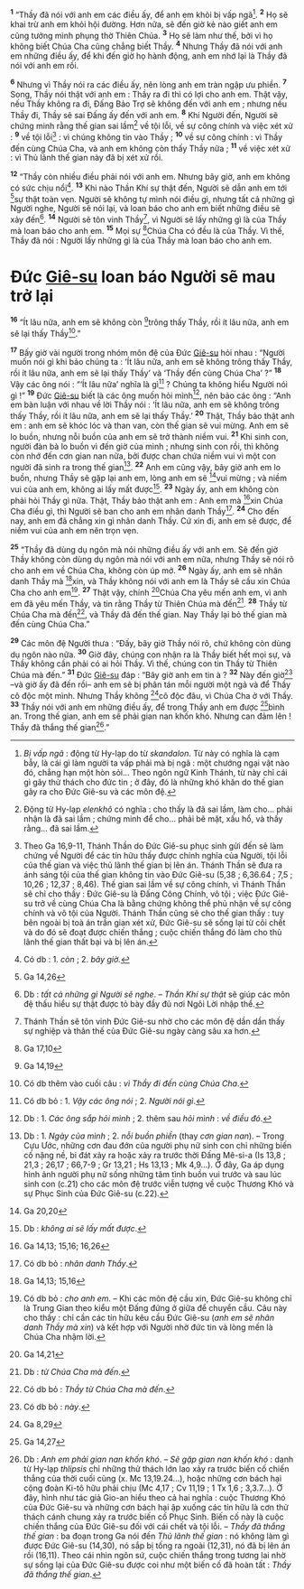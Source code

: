 <sup><b>1</b></sup> “Thầy đã nói với anh em các điều ấy, để anh em khỏi bị vấp ngã[^1-af8ec584-f0cb-4963-8173-82f2a13e2ba1]. <sup><b>2</b></sup> Họ sẽ khai trừ anh em khỏi hội đường. Hơn nữa, sẽ đến giờ kẻ nào giết anh em cũng tưởng mình phụng thờ Thiên Chúa. <sup><b>3</b></sup> Họ sẽ làm như thế, bởi vì họ không biết Chúa Cha cũng chẳng biết Thầy. <sup><b>4</b></sup> Nhưng Thầy đã nói với anh em những điều ấy, để khi đến giờ họ hành động, anh em nhớ lại là Thầy đã nói với anh em rồi.

<sup><b>6</b></sup> Nhưng vì Thầy nói ra các điều ấy, nên lòng anh em tràn ngập ưu phiền. <sup><b>7</b></sup> Song, Thầy nói thật với anh em : Thầy ra đi thì có lợi cho anh em. Thật vậy, nếu Thầy không ra đi, Đấng Bảo Trợ sẽ không đến với anh em ; nhưng nếu Thầy đi, Thầy sẽ sai Đấng ấy đến với anh em. <sup><b>8</b></sup> Khi Người đến, Người sẽ chứng minh rằng thế gian sai lầm[^3-af8ec584-f0cb-4963-8173-82f2a13e2ba1] về tội lỗi, về sự công chính và việc xét xử : <sup><b>9</b></sup> về tội lỗi[^4-af8ec584-f0cb-4963-8173-82f2a13e2ba1] : vì chúng không tin vào Thầy ; <sup><b>10</b></sup> về sự công chính : vì Thầy đến cùng Chúa Cha, và anh em không còn thấy Thầy nữa ; <sup><b>11</b></sup> về việc xét xử : vì Thủ lãnh thế gian này đã bị xét xử rồi.

<sup><b>12</b></sup> “Thầy còn nhiều điều phải nói với anh em. Nhưng bây giờ, anh em không có sức chịu nổi[^5-af8ec584-f0cb-4963-8173-82f2a13e2ba1]. <sup><b>13</b></sup> Khi nào Thần Khí sự thật đến, Người sẽ dẫn anh em tới [^1@-af8ec584-f0cb-4963-8173-82f2a13e2ba1]sự thật toàn vẹn. Người sẽ không tự mình nói điều gì, nhưng tất cả những gì Người nghe, Người sẽ nói lại, và loan báo cho anh em biết những điều sẽ xảy đến[^6-af8ec584-f0cb-4963-8173-82f2a13e2ba1]. <sup><b>14</b></sup> Người sẽ tôn vinh Thầy[^7-af8ec584-f0cb-4963-8173-82f2a13e2ba1], vì Người sẽ lấy những gì là của Thầy mà loan báo cho anh em. <sup><b>15</b></sup> Mọi sự [^2@-af8ec584-f0cb-4963-8173-82f2a13e2ba1]Chúa Cha có đều là của Thầy. Vì thế, Thầy đã nói : Người lấy những gì là của Thầy mà loan báo cho anh em.


# Đức [Giê-su]() loan báo Người sẽ mau trở lại
<sup><b>16</b></sup> “Ít lâu nữa, anh em sẽ không còn [^3@-af8ec584-f0cb-4963-8173-82f2a13e2ba1]trông thấy Thầy, rồi ít lâu nữa, anh em sẽ lại thấy Thầy[^8-af8ec584-f0cb-4963-8173-82f2a13e2ba1].”

<sup><b>17</b></sup> Bấy giờ vài người trong nhóm môn đệ của Đức [Giê-su]() hỏi nhau : “Người muốn nói gì khi bảo chúng ta : ‘Ít lâu nữa, anh em sẽ không trông thấy Thầy, rồi ít lâu nữa, anh em sẽ lại thấy Thầy’ và ‘Thầy đến cùng Chúa Cha’ ?” <sup><b>18</b></sup> Vậy các ông nói : “‘Ít lâu nữa’ nghĩa là gì[^9-af8ec584-f0cb-4963-8173-82f2a13e2ba1] ? Chúng ta không hiểu Người nói gì !” <sup><b>19</b></sup> Đức [Giê-su]() biết là các ông muốn hỏi mình[^10-af8ec584-f0cb-4963-8173-82f2a13e2ba1], nên bảo các ông : “Anh em bàn luận với nhau về lời Thầy nói : ‘Ít lâu nữa, anh em sẽ không trông thấy Thầy, rồi ít lâu nữa, anh em sẽ lại thấy Thầy.’ <sup><b>20</b></sup> Thật, Thầy bảo thật anh em : anh em sẽ khóc lóc và than van, còn thế gian sẽ vui mừng. Anh em sẽ lo buồn, nhưng nỗi buồn của anh em sẽ trở thành niềm vui. <sup><b>21</b></sup> Khi sinh con, người đàn bà lo buồn vì đến giờ của mình ; nhưng sinh con rồi, thì không còn nhớ đến cơn gian nan nữa, bởi được chan chứa niềm vui vì một con người đã sinh ra trong thế gian[^11-af8ec584-f0cb-4963-8173-82f2a13e2ba1]. <sup><b>22</b></sup> Anh em cũng vậy, bây giờ anh em lo buồn, nhưng Thầy sẽ gặp lại anh em, lòng anh em sẽ [^4@-af8ec584-f0cb-4963-8173-82f2a13e2ba1]vui mừng ; và niềm vui của anh em, không ai lấy mất được[^12-af8ec584-f0cb-4963-8173-82f2a13e2ba1]. <sup><b>23</b></sup> Ngày ấy, anh em không còn phải hỏi Thầy gì nữa. Thật, Thầy bảo thật anh em : Anh em mà [^5@-af8ec584-f0cb-4963-8173-82f2a13e2ba1]xin Chúa Cha điều gì, thì Người sẽ ban cho anh em nhân danh Thầy[^13-af8ec584-f0cb-4963-8173-82f2a13e2ba1]. <sup><b>24</b></sup> Cho đến nay, anh em đã chẳng xin gì nhân danh Thầy. Cứ xin đi, anh em sẽ được, để niềm vui của anh em nên trọn vẹn.

<sup><b>25</b></sup> “Thầy đã dùng dụ ngôn mà nói những điều ấy với anh em. Sẽ đến giờ Thầy không còn dùng dụ ngôn mà nói với anh em nữa, nhưng Thầy sẽ nói rõ cho anh em về Chúa Cha, không còn úp mở. <sup><b>26</b></sup> Ngày ấy, anh em sẽ nhân danh Thầy mà [^6@-af8ec584-f0cb-4963-8173-82f2a13e2ba1]xin, và Thầy không nói với anh em là Thầy sẽ cầu xin Chúa Cha cho anh em[^14-af8ec584-f0cb-4963-8173-82f2a13e2ba1]. <sup><b>27</b></sup> Thật vậy, chính [^7@-af8ec584-f0cb-4963-8173-82f2a13e2ba1]Chúa Cha yêu mến anh em, vì anh em đã yêu mến Thầy, và tin rằng Thầy từ Thiên Chúa mà đến[^15-af8ec584-f0cb-4963-8173-82f2a13e2ba1]. <sup><b>28</b></sup> Thầy từ Chúa Cha mà đến[^16-af8ec584-f0cb-4963-8173-82f2a13e2ba1], và Thầy đã đến thế gian. Nay Thầy lại bỏ thế gian mà đến cùng Chúa Cha.”

<sup><b>29</b></sup> Các môn đệ Người thưa : “Đấy, bây giờ Thầy nói rõ, chứ không còn dùng dụ ngôn nào nữa. <sup><b>30</b></sup> Giờ đây, chúng con nhận ra là Thầy biết hết mọi sự, và Thầy không cần phải có ai hỏi Thầy. Vì thế, chúng con tin Thầy từ Thiên Chúa mà đến.” <sup><b>31</b></sup> Đức [Giê-su]() đáp : “Bây giờ anh em tin à ? <sup><b>32</b></sup> Này đến giờ[^17-af8ec584-f0cb-4963-8173-82f2a13e2ba1] –và giờ ấy đã đến rồi– anh em sẽ bị phân tán mỗi người một ngả và để Thầy cô độc một mình. Nhưng Thầy không [^8@-af8ec584-f0cb-4963-8173-82f2a13e2ba1]cô độc đâu, vì Chúa Cha ở với Thầy. <sup><b>33</b></sup> Thầy nói với anh em những điều ấy, để trong Thầy anh em được [^9@-af8ec584-f0cb-4963-8173-82f2a13e2ba1]bình an. Trong thế gian, anh em sẽ phải gian nan khốn khó. Nhưng can đảm lên ! Thầy đã thắng thế gian[^18-af8ec584-f0cb-4963-8173-82f2a13e2ba1].”

[^1-af8ec584-f0cb-4963-8173-82f2a13e2ba1]: *Bị vấp ngã* : động từ Hy-lạp do từ *skandalon*. Từ này có nghĩa là cạm bẫy, là cái gì làm người ta vấp phải mà bị ngã : một chướng ngại vật nào đó, chẳng hạn một hòn sỏi... Theo ngôn ngữ Kinh Thánh, từ này chỉ cái gì gây thử thách cho đức tin ; ở đây, đó là những khó khăn do thế gian gây ra cho Đức Giê-su và các môn đệ.
[^3-af8ec584-f0cb-4963-8173-82f2a13e2ba1]: Động từ Hy-lạp *elenkhô* có nghĩa : cho thấy là đã sai lầm, làm cho... phải nhận là đã sai lầm ; chứng minh để cho... phải bẽ mặt, xấu hổ, và thấy rằng... đã sai lầm.
[^4-af8ec584-f0cb-4963-8173-82f2a13e2ba1]: Theo Ga 16,9-11, Thánh Thần do Đức Giê-su phục sinh gửi đến sẽ làm chứng về Người để các tín hữu thấy được chính nghĩa của Người, tội lỗi của thế gian và việc thủ lãnh thế gian bị lên án. Thánh Thần sẽ đưa ra ánh sáng tội của thế gian không tin vào Đức Giê-su (5,38 ; 6,36.64 ; 7,5 ; 10,26 ; 12,37 ; 8,46). Thế gian sai lầm về sự công chính, vì Thánh Thần sẽ chỉ cho thấy : Đức Giê-su là Đấng Công Chính, vô tội ; việc Đức Giê-su trở về cùng Chúa Cha là bằng chứng không thể phủ nhận về sự công chính và vô tội của Người. Thánh Thần cũng sẽ cho thế gian thấy : tuy bên ngoài bị toà án trần gian xét xử, Đức Giê-su sẽ sống lại từ cõi chết và do đó sẽ đoạt được chiến thắng ; cuộc chiến thắng đó làm cho thủ lãnh thế gian thất bại và bị lên án.
[^5-af8ec584-f0cb-4963-8173-82f2a13e2ba1]: Có db : 1. *còn* ; 2. *bây giờ.*
[^6-af8ec584-f0cb-4963-8173-82f2a13e2ba1]: Db : *tất cả những gì Người sẽ nghe*. – *Thần Khí sự thật* sẽ giúp các môn đệ thấu hiểu sự thật được tỏ bày đầy đủ nơi Ngôi Lời nhập thể.
[^7-af8ec584-f0cb-4963-8173-82f2a13e2ba1]: Thánh Thần sẽ tôn vinh Đức Giê-su nhờ cho các môn đệ dần dần thấy sự nghiệp và thân thế của Đức Giê-su ngày càng sâu xa hơn.
[^8-af8ec584-f0cb-4963-8173-82f2a13e2ba1]: Có db thêm vào cuối câu : *vì Thầy đi đến cùng Chúa Cha*.
[^9-af8ec584-f0cb-4963-8173-82f2a13e2ba1]: Có db bỏ : 1. *Vậy các ông nói* ; 2. *Người nói gì*.
[^10-af8ec584-f0cb-4963-8173-82f2a13e2ba1]: Db : 1. *Các ông sắp hỏi mình* ; 2. thêm sau *hỏi mình* : *về điều đó*.
[^11-af8ec584-f0cb-4963-8173-82f2a13e2ba1]: Db : 1. *Ngày của mình* ; 2. *nỗi buồn phiền* (thay *cơn gian nan*). – Trong Cựu Ước, những cơn đau đớn của người phụ nữ sinh con chỉ những biến cố nặng nề, bi đát xảy ra hoặc xảy ra trước thời Đấng Mê-si-a (Is 13,8 ; 21,3 ; 26,17 ; 66,7-9 ; Gr 13,21 ; Hs 13,13 ; Mk 4,9...). Ở đây, Ga áp dụng hình ảnh người phụ nữ sống những tâm tình buồn vui trước và sau lúc sinh con (c.21) cho các môn đệ trước viễn tượng về cuộc Thương Khó và sự Phục Sinh của Đức Giê-su (c.22).
[^12-af8ec584-f0cb-4963-8173-82f2a13e2ba1]: Db : *không ai sẽ lấy mất được*.
[^13-af8ec584-f0cb-4963-8173-82f2a13e2ba1]: Có db bỏ : *nhân danh Thầy*.
[^14-af8ec584-f0cb-4963-8173-82f2a13e2ba1]: Có db bỏ : *cho anh em*. – Khi các môn đệ cầu xin, Đức Giê-su không chỉ là Trung Gian theo kiểu một Đấng đứng ở giữa để chuyển cầu. Câu này cho thấy : chỉ cần các tín hữu kêu cầu Đức Giê-su (*anh em sẽ nhân danh Thầy mà xin*) và kết hợp với Người nhờ đức tin và lòng mến là Chúa Cha nhậm lời.
[^15-af8ec584-f0cb-4963-8173-82f2a13e2ba1]: Db : *từ Chúa Cha mà đến*.
[^16-af8ec584-f0cb-4963-8173-82f2a13e2ba1]: Có db bỏ : *Thầy từ Chúa Cha mà đến*.
[^17-af8ec584-f0cb-4963-8173-82f2a13e2ba1]: Có db bỏ : *này*.
[^18-af8ec584-f0cb-4963-8173-82f2a13e2ba1]: Db : *Anh em phải gian nan khốn khó*. – *Sẽ gặp gian nan khốn khó* : danh từ Hy-lạp *thlipsis* chỉ những thử thách lớn lao xảy ra trước biến cố chiến thắng của thời cuối cùng (x. Mc 13,19.24...), hoặc những cơn bách hại cộng đoàn Ki-tô hữu phải chịu (Mc 4,17 ; Cv 11,19 ; 1 Tx 1,6 ; 3,3.7...). Ở đây, hình như tác giả Gio-an hiểu theo cả hai nghĩa : cuộc Thương Khó của Đức Giê-su và những cơn bách hại ập xuống các tín hữu là cơn thử thách cánh chung xảy ra trước biến cố Phục Sinh. Biến cố này là cuộc chiến thắng của Đức Giê-su đối với cái chết và tội lỗi. – *Thầy đã thắng thế gian* : ba đoạn trong Ga nói đến *Thủ lãnh thế gian* : nó không làm gì được Đức Giê-su (14,30), nó sắp bị tống ra ngoài (12,31), nó đã bị lên án rồi (16,11). Theo cái nhìn ngôn sứ, cuộc chiến thắng trong tương lai nhờ sự sống lại của Đức Giê-su được coi như một biến cố đã hoàn tất : *Thầy đã thắng thế gian*.
[^1@-af8ec584-f0cb-4963-8173-82f2a13e2ba1]: Ga 14,26
[^2@-af8ec584-f0cb-4963-8173-82f2a13e2ba1]: Ga 17,10
[^3@-af8ec584-f0cb-4963-8173-82f2a13e2ba1]: Ga 14,19
[^4@-af8ec584-f0cb-4963-8173-82f2a13e2ba1]: Ga 20,20
[^5@-af8ec584-f0cb-4963-8173-82f2a13e2ba1]: Ga 14,13; 15,16; 16,26
[^6@-af8ec584-f0cb-4963-8173-82f2a13e2ba1]: Ga 14,13; 15,16
[^7@-af8ec584-f0cb-4963-8173-82f2a13e2ba1]: Ga 14,21
[^8@-af8ec584-f0cb-4963-8173-82f2a13e2ba1]: Ga 8,29
[^9@-af8ec584-f0cb-4963-8173-82f2a13e2ba1]: Ga 14,27